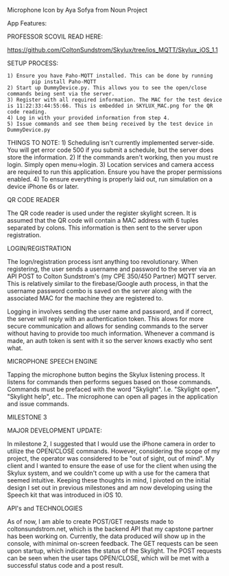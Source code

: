 
Microphone Icon by Aya Sofya from Noun Project


App Features:

PROFESSOR SCOVIL READ HERE:

https://github.com/ColtonSundstrom/Skylux/tree/ios_MQTT/Skylux_iOS_1.1

SETUP PROCESS:

    1) Ensure you have Paho-MQTT installed. This can be done by running
            pip install Paho-MQTT
    2) Start up DummyDevice.py. This allows you to see the open/close commands being sent via the server.
    3) Register with all required information. The MAC for the test device is 11:22:33:44:55:66. This is embedded in SKYLUX_MAC.png for the QR code reading.
    4) Log in with your provided information from step 4.
    5) Issue commands and see them being received by the test device in DummyDevice.py
    
THINGS TO NOTE:
    1) Scheduling isn't currently implemented server-side. You will get error code 500 if you submit a schedule, but the server does store the information.
    2) If the commands aren't working, then you must re login. Simply open menu->login.
    3) Location services and camera access are required to run this application. Ensure you have the proper permissions enabled.
    4) To ensure everything is properly laid out, run simulation on a device iPhone 6s or later.

QR CODE READER

The QR code reader is used under the register skylight screen. It is assumed that the QR code will contain a MAC address with 6 tuples separated by colons. This information is then sent to the server upon registration.


LOGIN/REGISTRATION

The logn/registration process isnt anything too revolutionary. When registering, the user sends a username and password to the server via an API POST to Colton Sundstrom's (my CPE 350/450 Partner) MQTT server. This is relatively similar to the firebase/Google auth process, in that the username password combo is saved on the server along with the associated MAC for the machine they are registered to.

Logging in involves sending the user name and password, and if correct, the server will reply with an authentication token. This alows for more secure communication and allows for sending commands to the server without having to provide too much information. Whenever a command is made, an auth token is sent with it so the server knows exactly who sent what.

MICROPHONE SPEECH ENGINE

Tapping the microphone button begins the Skylux listening process. It listens for commands then performs segues based on those commands. Commands must be prefaced with the word "Skylight". I.e. "Skylight open", "Skylight help", etc.. The microphone can open all pages in the application and issue commands.


MILESTONE 3

MAJOR DEVELOPMENT UPDATE:

In milestone 2, I suggested that I would use the iPhone camera in order to utilize the OPEN/CLOSE commands.
However, considering the scope of my project, the operator was considered to be "out of sight, out of mind".
My client and I wanted to ensure the ease of use for the client when using the Skylux system, and we couldn't come up with a use for the camera that seemed intuitive.
Keeping these thoughts in mind, I pivoted on the initial design I set out in previous milestones and am now developing using the Speech kit that was introduced in iOS 10.


API's and TECHNOLOGIES

As of now, I am able to create POST/GET requests made to coltonsundstrom.net, which is the backend API that my capstone partner has been working on.
Currently, the data produced will show up in the console, with minimal on-screen feedback.
The GET requests can be seen upon startup, which indicates the status of the Skylight.
The POST requests can be seen when the user taps OPEN/CLOSE, which will be met with a successful status code and a post result.



        
    

